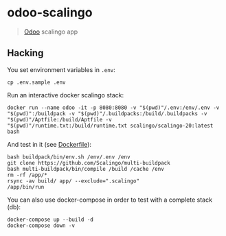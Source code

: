 # odoo-scalingo

> [Odoo](https://odoo.com) scalingo app

## Hacking

You set environment variables in `.env`:

```shell
cp .env.sample .env
```

Run an interactive docker scalingo stack:

```shell
docker run --name odoo -it -p 8080:8080 -v "$(pwd)"/.env:/env/.env -v "$(pwd)":/buildpack -v "$(pwd)"/.buildpacks:/build/.buildpacks -v "$(pwd)"/Aptfile:/build/Aptfile -v "$(pwd)"/runtime.txt:/build/runtime.txt scalingo/scalingo-20:latest bash
```

And test in it (see [Dockerfile](Dockerfile)):

```shell
bash buildpack/bin/env.sh /env/.env /env
git clone https://github.com/Scalingo/multi-buildpack
bash multi-buildpack/bin/compile /build /cache /env
rm -rf /app/*
rsync -av build/ app/ --exclude=".scalingo"
/app/bin/run
```

You can also use docker-compose in order to test with a complete stack (db):

```shell
docker-compose up --build -d
docker-compose down -v
```
